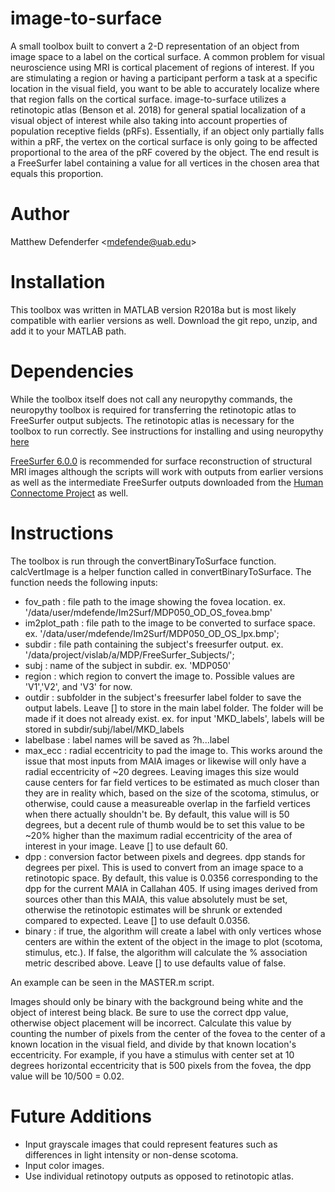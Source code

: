 # image-to-surface #############################################################
A small toolbox built to convert a 2-D representation of an object from image space to a label on the cortical surface. A common problem for visual neuroscience using MRI is cortical placement of regions of interest. If you are stimulating a region or having a participant perform a task at a specific location in the visual field, you want to be able to accurately localize where that region falls on the cortical surface. image-to-surface utilizes a retinotopic atlas (Benson et al. 2018) for general spatial localization of a visual object of interest while also taking into account properties of population receptive fields (pRFs). Essentially, if an object only partially falls within a pRF, the vertex on the cortical surface is only going to be affected proportional to the area of the pRF covered by the object. The end result is a FreeSurfer label containing a value for all vertices in the chosen area that equals this proportion.

# Author #######################################################################
Matthew Defenderfer &lt;<mdefende@uab.edu>&gt;

# Installation #################################################################
This toolbox was written in MATLAB version R2018a but is most likely compatible with earlier versions as well. Download the git repo, unzip, and add it to your MATLAB path.

# Dependencies #################################################################
While the toolbox itself does not call any neuropythy commands, the neuropythy toolbox is required for transferring the retinotopic atlas to FreeSurfer output subjects. The retinotopic atlas is necessary for the toolbox to run correctly. See instructions for installing and using neuropythy [here](https://github.com/noahbenson/neuropythy)

[FreeSurfer 6.0.0](https://surfer.nmr.mgh.harvard.edu/fswiki/DownloadAndInstall) is recommended for surface reconstruction of structural MRI images although the scripts will work with outputs from earlier versions as well as the intermediate FreeSurfer outputs downloaded from the [Human Connectome Project](db.humanconnectome.org) as well.


# Instructions #################################################################
The toolbox is run through the convertBinaryToSurface function. calcVertImage is a helper function called in convertBinaryToSurface. The function needs the following inputs:

- fov_path <string>: file path to the image showing the fovea location. ex. '/data/user/mdefende/Im2Surf/MDP050_OD_OS_fovea.bmp'
- im2plot_path <string>: file path to the image to be converted to surface space. ex. '/data/user/mdefende/Im2Surf/MDP050_OD_OS_lpx.bmp';
- subdir <string>: file path containing the subject's freesurfer output. ex. '/data/project/vislab/a/MDP/FreeSurfer_Subjects/';
- subj <string>: name of the subject in subdir. ex. 'MDP050'
- region <string>: which region to convert the image to. Possible values are 'V1','V2', and 'V3' for now.
- outdir <string>: subfolder in the subject's freesurfer label folder to save the output labels. Leave [] to store in the main label folder. The folder will be made if it does not already exist. ex. for input 'MKD_labels', labels will be stored in subdir/subj/label/MKD_labels
- labelbase <string>: label names will be saved as ?h.<region>.<labelbase>.label
- max_ecc <double>: radial eccentricity to pad the image to. This works around the issue that most inputs from MAIA images or likewise will only have a radial eccentricity of ~20 degrees. Leaving images this size would cause centers for far field vertices to be estimated as much closer than they are in reality which, based on the size of the scotoma, stimulus, or otherwise, could cause a measureable overlap in the farfield vertices when there actually shouldn't be. By default, this value will is 50 degrees, but a decent rule of thumb would be to set this value to be ~20% higher than the maximum radial eccentricity of the area of interest in your image. Leave [] to use default 60.
- dpp <double>: conversion factor between pixels and degrees. dpp stands for degrees per pixel. This is used to convert from an image space to a retinotopic space. By default, this value is 0.0356 corresponding to the dpp for the current MAIA in Callahan 405. If using images derived from sources other than this MAIA, this value absolutely must be set, otherwise the retinotopic estimates will be shrunk or extended compared to expected. Leave [] to use default 0.0356. 
- binary <logical>: if true, the algorithm will create a label with only vertices whose centers are within the extent of the object in the image to plot (scotoma, stimulus, etc.). If false, the algorithm will calculate the % association metric described above. Leave [] to use defaults value of false.
        
An example can be seen in the MASTER.m script. 

Images should only be binary with the background being white and the object of interest being black. Be sure to use the correct dpp value, otherwise object placement will be incorrect. Calculate this value by counting the number of pixels from the center of the fovea to the center of a known location in the visual field, and divide by that known location's eccentricity. For example, if you have a stimulus with center set at 10 degrees horizontal eccentricity that is 500 pixels from the fovea, the dpp value will be 10/500 = 0.02. 


# Future Additions #############################################################

- Input grayscale images that could represent features such as differences in light intensity or non-dense scotoma.
- Input color images.
- Use individual retinotopy outputs as opposed to retinotopic atlas.